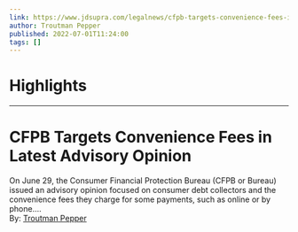 ```yaml
---
link: https://www.jdsupra.com/legalnews/cfpb-targets-convenience-fees-in-latest-7680207/
author: Troutman Pepper
published: 2022-07-01T11:24:00
tags: []
---
```

# Highlights


---
# CFPB Targets Convenience Fees in Latest Advisory Opinion
On June 29, the Consumer Financial Protection Bureau (CFPB or Bureau) issued an advisory opinion focused on consumer debt collectors and the convenience fees they charge for some payments, such as online or by phone....  
By: [Troutman Pepper](https://www.jdsupra.com/profile/troutman_pepper/)